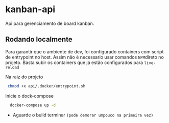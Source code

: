 
# kanban-api

Api para gerenciamento de board kanban.

## Rodando localmente

Para garantir que o ambiente de dev, foi configurado containers com script de entrypoint no host. Assim não é necessario usar comandos `NPM`direto no projeto. Basta subir os containers que já estão configurados para `live-reload`

Na raiz do projeto

```bash
 chmod +x api/.docker/entrypoint.sh
```

Inicie o dock-compose 

```bash
  docker-compose up -d
```
- Aguarde o build terminar `(pode demorar umpouco na primeira vez)`




